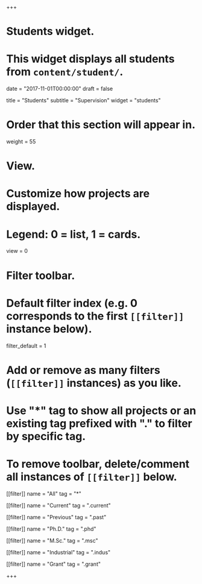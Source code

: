 +++
# Students widget.
# This widget displays all students from `content/student/`.

date = "2017-11-01T00:00:00"
draft = false

title = "Students"
subtitle = "Supervision"
widget = "students"

# Order that this section will appear in.
weight = 55

# View.
# Customize how projects are displayed.
# Legend: 0 = list, 1 = cards.
view = 0

# Filter toolbar.

# Default filter index (e.g. 0 corresponds to the first `[[filter]]` instance below).
filter_default = 1

# Add or remove as many filters (`[[filter]]` instances) as you like.
# Use "*" tag to show all projects or an existing tag prefixed with "." to filter by specific tag.
# To remove toolbar, delete/comment all instances of `[[filter]]` below.
[[filter]]
  name = "All"
  tag = "*"

[[filter]]
  name = "Current"
  tag = ".current"

[[filter]]
  name = "Previous"
  tag = ".past"

[[filter]]
  name = "Ph.D."
  tag = ".phd"

[[filter]]
  name = "M.Sc."
  tag = ".msc"

[[filter]]
  name = "Industrial"
  tag = ".indus"

[[filter]]
  name = "Grant"
  tag = ".grant"


+++
